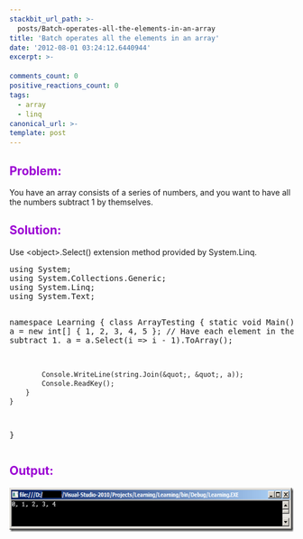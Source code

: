 ```yaml
---
stackbit_url_path: >-
  posts/Batch-operates-all-the-elements-in-an-array
title: 'Batch operates all the elements in an array'
date: '2012-08-01 03:24:12.6440944'
excerpt: >-
  
comments_count: 0
positive_reactions_count: 0
tags: 
  - array
  - linq
canonical_url: >-
template: post
---
```

<h2><font color="#9b00d3">Problem:</font></h2>  <p>You have an array consists of a series of numbers, and you want to have all the numbers subtract 1 by themselves.</p>  <h2><font color="#9b00d3">Solution:</font></h2>  <p>Use &lt;object&gt;.Select() extension method provided by System.Linq.</p>  <pre class="brush: csharp">using System;
using System.Collections.Generic;
using System.Linq;
using System.Text;

namespace Learning
{
    class ArrayTesting
    {
        static void Main()
        {
            int[] a = new int[] { 1, 2, 3, 4, 5 };
            // Have each element in the array subtract 1.
            a = a.Select(i =&gt; i - 1).ToArray();

            Console.WriteLine(string.Join(&quot;, &quot;, a));
            Console.ReadKey();
        }
    }
}</pre>

<h2><font color="#9b00d3">Output:</font></h2>

<p><a href="https://raw.githubusercontent.com/Jeff-Tian/blogengine.net/master/Source/BlogEngine/BlogEngine.NET/App_Data/files/image_601.png"><img style="background-image: none; border-right-width: 0px; padding-left: 0px; padding-right: 0px; display: inline; border-top-width: 0px; border-bottom-width: 0px; border-left-width: 0px; padding-top: 0px" title="batch operates the elements of an array" border="0" alt="batch operates the elements of an array" src="https://raw.githubusercontent.com/Jeff-Tian/blogengine.net/master/Source/BlogEngine/BlogEngine.NET/App_Data/files/image_thumb_292.png" width="634" height="78" /></a></p>